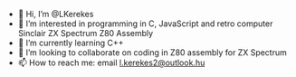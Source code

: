 - 👋 Hi, I’m @LKerekes
- 👀 I’m interested in programming in C, JavaScript and retro computer Sinclair ZX Spectrum Z80 Assembly
- 🌱 I’m currently learning C++
- 💞️ I’m looking to collaborate on coding in Z80 assembly for ZX Spectrum
- 📫 How to reach me: email l.kerekes2@outlook.hu

<!---
LKerekes/LKerekes is a ✨ special ✨ repository because its `README.md` (this file) appears on your GitHub profile.
You can click the Preview link to take a look at your changes.
--->
